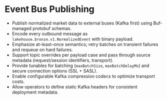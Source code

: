 # Event Bus Publishing

- Publish normalized market data to external buses (Kafka first) using Buf-managed protobuf schemas.
- Encode every outbound message as `lakehouse.bronze.v1.NormalizedEvent` with binary payload.
- Emphasize at-least-once semantics; retry batches on transient failures and requeue on hard failures.
- Support topic overrides per payload case and pass through source metadata (request/session identifiers, transport).
- Provide tunables for batching (`maxBatchSize`, `maxBatchDelayMs`) and secure connection options (SSL + SASL).
- Enable configurable Kafka compression codecs to optimize transport costs.
- Allow operators to define static Kafka headers for consistent deployment metadata.
